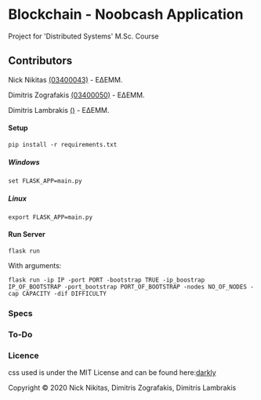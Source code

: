 # Blockchain - Noobcash Application

Project for 'Distributed Systems' M.Sc. Course

## Contributors


Nick Nikitas [(03400043)](https://github.com/nikoshet) - ΕΔΕΜΜ.

Dimitris Zografakis [(03400050)](https://github.com/dimzog) - ΕΔΕΜΜ.

Dimitris Lambrakis [()](https://github.com) - ΕΔΕΜΜ.


#### Setup 

```
pip install -r requirements.txt
```

##### Windows
```
set FLASK_APP=main.py
```

##### Linux
```
export FLASK_APP=main.py
```

#### Run Server
```
flask run
```
With arguments:
```
flask run -ip IP -port PORT -bootstrap TRUE -ip_boostrap IP_OF_BOOTSTRAP -port_bootstrap PORT_OF_BOOTSTRAP -nodes NO_OF_NODES -cap CAPACITY -dif DIFFICULTY
```

### Specs
### To-Do

### Licence

css used is under the MIT License and can be found here:[darkly](https://bootswatch.com/darkly/)

Copyright © 2020 Nick Nikitas, Dimitris Zografakis, Dimitris Lambrakis

